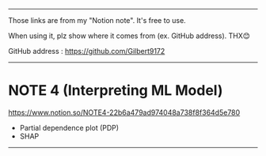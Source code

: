 -------------------------------------------------------------------------
Those links are from my "Notion note". It's free to use.

When using it, plz show where it comes from (ex. GitHub address). THX😊

GitHub address : https://github.com/Gilbert9172

-------------------------------------------------------------------------

# NOTE 4 (Interpreting ML Model)

https://www.notion.so/NOTE4-22b6a479ad974048a738f8f364d5e780
- Partial dependence plot (PDP)
- SHAP
-------------------------------------------------------------------------
